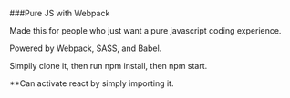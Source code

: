 ###Pure JS with Webpack

Made this for people who just want a pure javascript coding experience. 

Powered by Webpack, SASS, and Babel. 

Simpily clone it, then run npm install, then npm start. 

**Can activate react by simply importing it. 
